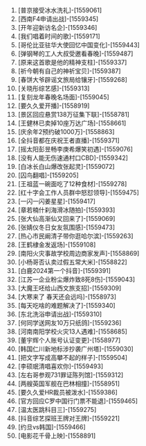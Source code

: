 
1. [普京接受冰水洗礼]-[1559061]
1. [西南F4申请出战]-[1559345]
1. [开年迎新访名企]-[1559346]
1. [我们唱着时间的歌]-[1559171]
1. [哥伦比亚驻华大使回忆中国变化]-[1559443]
1. [弹钢琴的工人大叔受邀看春晚]-[1559487]
1. [原来这首歌是他的精神支柱]-[1559337]
1. [祈今朝有自己的神祈宝贝]-[1559387]
1. [春饼大爷辟谣文旅局给镶牙]-[1559268]
1. [关晓彤综艺感]-[1559313]
1. [复刻龙年春晚名场面]-[1559045]
1. [要久久爱开播]-[1558919]
1. [景区回应悬赏138万征集下联]-[1558781]
1. [王健林已卖掉10座万达广场]-[1558661]
1. [庆余年2预约破1000万]-[1558863]
1. [全抖音都在庆祝王者直播]-[1559371]
1. [摇太阳彭昱畅李庚希爆笑初遇]-[1559076]
1. [没有人能无伤速通村口CBD]-[1559342]
1. [白冰长白山爆改张起灵]-[1559072]
1. [囚鸟翻唱]-[1559205]
1. [王祖蓝一碗面吃了12种食材]-[1559278]
1. [红十字会工作人员群中怒怼领导]-[1559475]
1. [一闪一闪姜星星]-[1559417]
1. [章若楠什刹海滑冰随拍]-[1559393]
1. [张大仙高渐仙又回来了]-[1559069]
1. [张婧仪冬日女友氛围感]-[1559473]
1. [热心市民阚清子带你逛哈尔滨]-[1559263]
1. [王鹤棣金发返场]-[1559108]
1. [南阳火灾事故学校周边商家发声]-[1558869]
1. [小杨哥否认卖过假五常大米]-[1558822]
1. [白鹿2024第一个抖音]-[1559391]
1. [江苏一企业粉尘爆炸致8死8伤]-[1559043]
1. [大魔王呸给山西文旅支招]-[1559309]
1. [大寒来了 春天还会远吗]-[1558973]
1. [每天吃啥的难题解决了]-[1559340]
1. [东北洗浴申请出战]-[1559310]
1. [何同学送网友10万只纸鸽]-[1559236]
1. [河南南阳学校火灾13人遇难]-[1558685]
1. [董宇辉个人账号认证变更]-[1558977]
1. [韩国仁川新地标涉抄袭广州塔]-[1559030]
1. [把文字写成高攀不起的样子]-[1559504]
1. [李硕珉清唱喜欢你]-[1559493]
1. [左右哥参观731罪证陈列馆]-[1559312]
1. [两艘英国军舰在巴林相撞]-[1558951]
1. [要久久爱HR裁员被泼水]-[1559386]
1. [官方回应C罗中国行门票不能退]-[1559465]
1. [温太医跳科目三]-[1559275]
1. [抖音综艺探班王牌对王牌]-[1559221]
1. [约旦vs韩国]-[1559466]
1. [电影花千骨上映]-[1558891]
